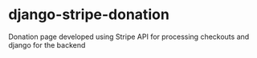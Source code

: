 # django-stripe-donation
Donation page developed using Stripe API for processing checkouts and django for the backend
